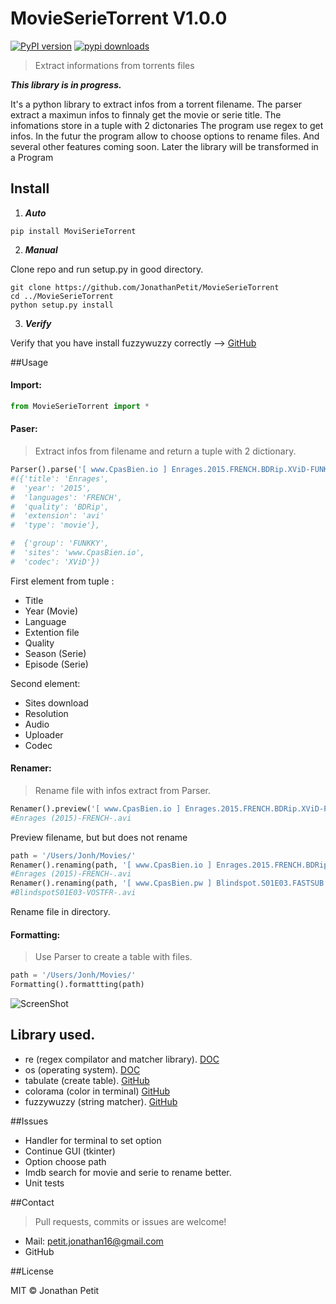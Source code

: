 # MovieSerieTorrent V1.0.0
[![PyPI version](https://badge.fury.io/py/MovieSerieTorrent.svg)](https://badge.fury.io/py/MovieSerieTorrent/)
[![pypi downloads](https://img.shields.io/pypi/dm/MovieSerieTorrent.svg)](https://pypi.python.org/pypi/MovieSerieTorrent/)
> Extract informations from torrents files

***This library is in progress.***

It's a python library to extract infos from a torrent filename. The parser extract a maximun infos to finnaly get the movie or serie title. The infomations store in a tuple with 2 dictonaries The program use regex to get infos. In the futur the program allow to choose options to rename files. And several other features coming soon. Later the library will be transformed in a Program

## Install
1. ***Auto***
  ```
  pip install MoviSerieTorrent
  ````

2. ***Manual***

  Clone repo and run setup.py in good directory.
  ```
  git clone https://github.com/JonathanPetit/MovieSerieTorrent
  cd ../MovieSerieTorrent
  python setup.py install
  ```

3. ***Verify***

  Verify that you have install fuzzywuzzy correctly --> [GitHub](https://github.com/seatgeek/fuzzywuzzy)

##Usage

#### Import:
```py
from MovieSerieTorrent import *
```

#### Paser:
> Extract infos from filename and return a tuple with 2 dictionary.

```py
Parser().parse('[ www.CpasBien.io ] Enrages.2015.FRENCH.BDRip.XViD-FUNKKY.avi')
#({'title': 'Enrages',
#  'year': '2015',
#  'languages': 'FRENCH',
#  'quality': 'BDRip',
#  'extension': 'avi'
#  'type': 'movie'},

#  {'group': 'FUNKKY',
#  'sites': 'www.CpasBien.io',
#  'codec': 'XViD'})
```
First element from tuple :
* Title
* Year (Movie)
* Language
* Extention file
* Quality
* Season (Serie)
* Episode (Serie)

Second element:
* Sites download
* Resolution
* Audio
* Uploader
* Codec

#### Renamer:
> Rename file with infos extract from Parser.

```py
Renamer().preview('[ www.CpasBien.io ] Enrages.2015.FRENCH.BDRip.XViD-FUNKKY.avi')
#Enrages (2015)-FRENCH-.avi
```
Preview filename, but but does not rename

```py
path = '/Users/Jonh/Movies/'
Renamer().renaming(path, '[ www.CpasBien.io ] Enrages.2015.FRENCH.BDRip.XViD-FUNKKY.avi')
#Enrages (2015)-FRENCH-.avi
Renamer().renaming(path, '[ www.CpasBien.pw ] Blindspot.S01E03.FASTSUB.VOSTFR.HDTV.XviD-ZT.avi')
#BlindspotS01E03-VOSTFR-.avi
```
Rename file in directory.

#### Formatting:
> Use Parser to create a table with files.

```py
path = '/Users/Jonh/Movies/'
Formatting().formattting(path)
````
![ScreenShot](https://raw.githubusercontent.com/JonathanPetit/MovieSerieTorrent/master/Screenshots/table.png)

## Library used. 

* re (regex compilator and matcher library). [DOC](https://docs.python.org/2/library/re.html)
* os (operating system). [DOC](https://docs.python.org/2/library/os.html)
* tabulate (create table). [GitHub](https://github.com/gregbanks/python-tabulate)
* colorama (color in terminal) [GitHub](https://github.com/tartley/colorama)
* fuzzywuzzy (string matcher). [GitHub](https://github.com/seatgeek/fuzzywuzzy)

##Issues

* Handler for terminal to set option
* Continue GUI (tkinter)
* Option choose path
* Imdb search for movie and serie to rename better.
* Unit tests

##Contact
> Pull requests, commits or issues are welcome!

* Mail: petit.jonathan16@gmail.com
* GitHub

##License

MIT © Jonathan Petit
